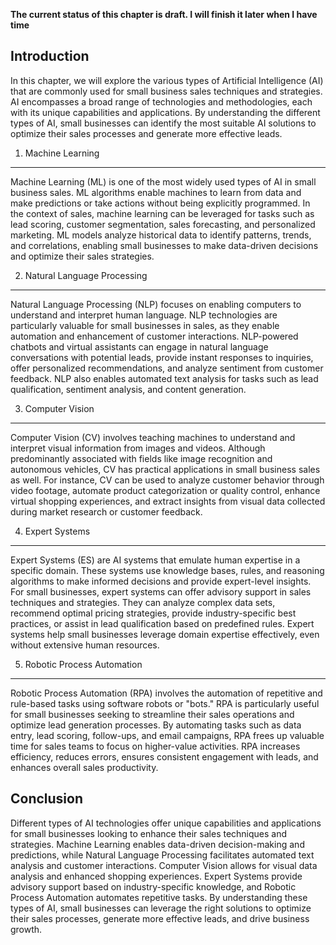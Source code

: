 **The current status of this chapter is draft. I will finish it later when I have time**

Introduction
------------

In this chapter, we will explore the various types of Artificial Intelligence (AI) that are commonly used for small business sales techniques and strategies. AI encompasses a broad range of technologies and methodologies, each with its unique capabilities and applications. By understanding the different types of AI, small businesses can identify the most suitable AI solutions to optimize their sales processes and generate more effective leads.

1. Machine Learning
-------------------

Machine Learning (ML) is one of the most widely used types of AI in small business sales. ML algorithms enable machines to learn from data and make predictions or take actions without being explicitly programmed. In the context of sales, machine learning can be leveraged for tasks such as lead scoring, customer segmentation, sales forecasting, and personalized marketing. ML models analyze historical data to identify patterns, trends, and correlations, enabling small businesses to make data-driven decisions and optimize their sales strategies.

2. Natural Language Processing
------------------------------

Natural Language Processing (NLP) focuses on enabling computers to understand and interpret human language. NLP technologies are particularly valuable for small businesses in sales, as they enable automation and enhancement of customer interactions. NLP-powered chatbots and virtual assistants can engage in natural language conversations with potential leads, provide instant responses to inquiries, offer personalized recommendations, and analyze sentiment from customer feedback. NLP also enables automated text analysis for tasks such as lead qualification, sentiment analysis, and content generation.

3. Computer Vision
------------------

Computer Vision (CV) involves teaching machines to understand and interpret visual information from images and videos. Although predominantly associated with fields like image recognition and autonomous vehicles, CV has practical applications in small business sales as well. For instance, CV can be used to analyze customer behavior through video footage, automate product categorization or quality control, enhance virtual shopping experiences, and extract insights from visual data collected during market research or customer feedback.

4. Expert Systems
-----------------

Expert Systems (ES) are AI systems that emulate human expertise in a specific domain. These systems use knowledge bases, rules, and reasoning algorithms to make informed decisions and provide expert-level insights. For small businesses, expert systems can offer advisory support in sales techniques and strategies. They can analyze complex data sets, recommend optimal pricing strategies, provide industry-specific best practices, or assist in lead qualification based on predefined rules. Expert systems help small businesses leverage domain expertise effectively, even without extensive human resources.

5. Robotic Process Automation
-----------------------------

Robotic Process Automation (RPA) involves the automation of repetitive and rule-based tasks using software robots or "bots." RPA is particularly useful for small businesses seeking to streamline their sales operations and optimize lead generation processes. By automating tasks such as data entry, lead scoring, follow-ups, and email campaigns, RPA frees up valuable time for sales teams to focus on higher-value activities. RPA increases efficiency, reduces errors, ensures consistent engagement with leads, and enhances overall sales productivity.

Conclusion
----------

Different types of AI technologies offer unique capabilities and applications for small businesses looking to enhance their sales techniques and strategies. Machine Learning enables data-driven decision-making and predictions, while Natural Language Processing facilitates automated text analysis and customer interactions. Computer Vision allows for visual data analysis and enhanced shopping experiences. Expert Systems provide advisory support based on industry-specific knowledge, and Robotic Process Automation automates repetitive tasks. By understanding these types of AI, small businesses can leverage the right solutions to optimize their sales processes, generate more effective leads, and drive business growth.
